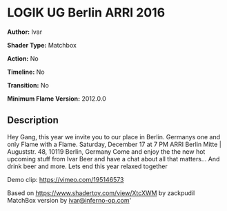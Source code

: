# LOGIK UG Berlin ARRI 2016

**Author:** Ivar

**Shader Type:** Matchbox

**Action:** No

**Timeline:** No

**Transition:** No

**Minimum Flame Version:** 2012.0.0


## Description
Hey Gang,
this year we invite you to our place in Berlin. Germanys one and only Flame with a Flame.
Saturday, December 17 at 7 PM
ARRI Berlin Mitte | Auguststr. 48, 10119 Berlin, Germany
Come and enjoy the the new hot upcoming stuff from Ivar Beer and have a chat about all that matters...
And drink beer and more.
Lets end this year relaxed together

Demo clip: https://vimeo.com/195146573

Based on https://www.shadertoy.com/view/XtcXWM by zackpudil
MatchBox version by ivar@inferno-op.com'
        
